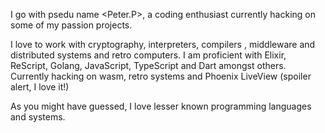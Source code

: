 I go with psedu name <Peter.P>, a coding enthusiast currently hacking on some of my passion projects.

I love to work with cryptography, interpreters, compilers , middleware and distributed systems and retro computers. I am proficient with Elixir, ReScript, Golang, JavaScript, TypeScript and Dart amongst others. Currently hacking on wasm, retro systems and Phoenix LiveView (spoiler alert, I love it!)

As you might have guessed, I love lesser known programming languages and systems.
